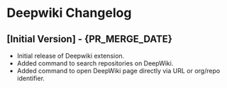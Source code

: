 # Deepwiki Changelog

## [Initial Version] - {PR_MERGE_DATE}

- Initial release of Deepwiki extension.
- Added command to search repositories on DeepWiki.
- Added command to open DeepWiki page directly via URL or org/repo identifier.
